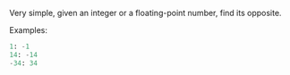 Very simple, given an integer or a floating-point number, find its opposite.

Examples:
```sql
1: -1
14: -14
-34: 34
```
